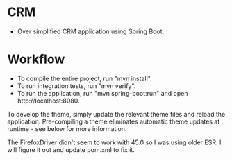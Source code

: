CRM
===
- Over simplified CRM application using Spring Boot.


Workflow
========
- To compile the entire project, run "mvn install".
- To run integration tests, run "mvn verify".
- To run the application, run "mvn spring-boot:run" and open http://localhost:8080.

To develop the theme, simply update the relevant theme files and reload the application.
Pre-compiling a theme eliminates automatic theme updates at runtime - see below for more information.

The FirefoxDriver didn't seem to work with 45.0 so I was using older ESR.
I will figure it out and update pom.xml to fix it.

